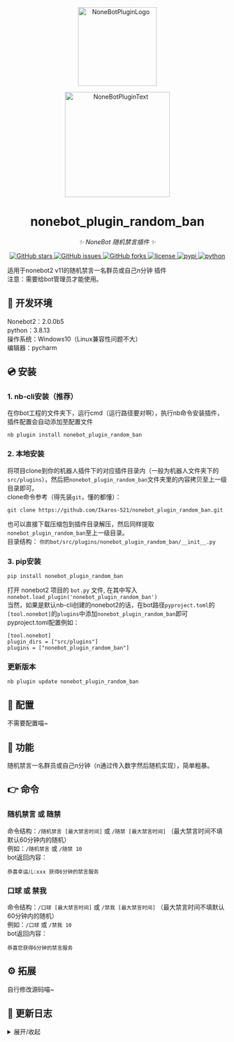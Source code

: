 <div align="center">
  <a href="https://v2.nonebot.dev/store"><img src="https://github.com/A-kirami/nonebot-plugin-template/blob/resources/nbp_logo.png" width="180" height="180" alt="NoneBotPluginLogo"></a>
  <br>
  <p><img src="https://github.com/A-kirami/nonebot-plugin-template/blob/resources/NoneBotPlugin.svg" width="240" alt="NoneBotPluginText"></p>
</div>

<div align="center">

# nonebot_plugin_random_ban
  
_✨ NoneBot 随机禁言插件 ✨_
  
<a href="https://github.com/Ikaros-521/nonebot_plugin_random_ban/stargazers">
    <img alt="GitHub stars" src="https://img.shields.io/github/stars/Ikaros-521/nonebot_plugin_random_ban?color=%09%2300BFFF&style=flat-square">
</a>
<a href="https://github.com/Ikaros-521/nonebot_plugin_random_ban/issues">
    <img alt="GitHub issues" src="https://img.shields.io/github/issues/Ikaros-521/nonebot_plugin_random_ban?color=Emerald%20green&style=flat-square">
</a>
<a href="https://github.com/Ikaros-521/nonebot_plugin_random_ban/network">
    <img alt="GitHub forks" src="https://img.shields.io/github/forks/Ikaros-521/nonebot_plugin_random_ban?color=%2300BFFF&style=flat-square">
</a>
<a href="./LICENSE">
    <img src="https://img.shields.io/github/license/Ikaros-521/nonebot_plugin_random_ban.svg" alt="license">
</a>
<a href="https://pypi.python.org/pypi/nonebot_plugin_random_ban">
    <img src="https://img.shields.io/pypi/v/nonebot_plugin_random_ban.svg" alt="pypi">
</a>
<a href="https://www.python.org">
    <img src="https://img.shields.io/badge/python-3.8+-blue.svg" alt="python">
</a>

</div>

适用于nonebot2 v11的随机禁言一名群员或自己n分钟 插件      
注意：需要给bot管理员才能使用。  

## 🔧 开发环境
Nonebot2：2.0.0b5  
python：3.8.13  
操作系统：Windows10（Linux兼容性问题不大）  
编辑器：pycharm  

## 💿 安装

### 1. nb-cli安装（推荐）

在你bot工程的文件夹下，运行cmd（运行路径要对啊），执行nb命令安装插件，插件配置会自动添加至配置文件  
```
nb plugin install nonebot_plugin_random_ban
```

### 2. 本地安装

将项目clone到你的机器人插件下的对应插件目录内（一般为机器人文件夹下的`src/plugins`），然后把`nonebot_plugin_random_ban`文件夹里的内容拷贝至上一级目录即可。  
clone命令参考（得先装`git`，懂的都懂）：
```
git clone https://github.com/Ikaros-521/nonebot_plugin_random_ban.git
``` 
也可以直接下载压缩包到插件目录解压，然后同样提取`nonebot_plugin_random_ban`至上一级目录。  
目录结构： ```你的bot/src/plugins/nonebot_plugin_random_ban/__init__.py```  


### 3. pip安装

```
pip install nonebot_plugin_random_ban
```  
打开 nonebot2 项目的 ```bot.py``` 文件, 在其中写入  
```nonebot.load_plugin('nonebot_plugin_random_ban')```  
当然，如果是默认nb-cli创建的nonebot2的话，在bot路径```pyproject.toml```的```[tool.nonebot]```的```plugins```中添加```nonebot_plugin_random_ban```即可  
pyproject.toml配置例如：  
``` 
[tool.nonebot]
plugin_dirs = ["src/plugins"]
plugins = ["nonebot_plugin_random_ban"]
``` 

### 更新版本
```
nb plugin update nonebot_plugin_random_ban
```

## 🔧 配置

不需要配置喵~


## 🎉 功能
随机禁言一名群员或自己n分钟（n通过传入数字然后随机实现），简单粗暴。  

## 👉 命令

### 随机禁言 或 随禁
命令结构：```/随机禁言 [最大禁言时间]``` 或 ```/随禁 [最大禁言时间]```  （最大禁言时间不填默认60分钟内的随机）  
例如：```/随机禁言``` 或 ```/随禁 10```  
bot返回内容：  
```
恭喜幸运儿:xxx 获得6分钟的禁言服务
```

### 口球 或 禁我
命令结构：```/口球 [最大禁言时间]``` 或 ```/禁我 [最大禁言时间]```  （最大禁言时间不填默认60分钟内的随机）  
例如：```/口球``` 或 ```/禁我 10```  
bot返回内容：  
```
恭喜您获得6分钟的禁言服务
```


## ⚙ 拓展
自行修改源码喵~


## 📝 更新日志

<details>
<summary>展开/收起</summary>

### 0.0.1

- 插件初次发布  

### 0.0.2

- 补充插件元信息
- 优化文档

### 0.0.3

- 新增命令 口球 或 禁我，自己禁自己

</details>


